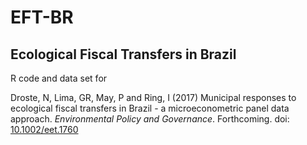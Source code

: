 # EFT-BR
## Ecological Fiscal Transfers in Brazil

R code and data set for

Droste, N, Lima, GR, May, P and Ring, I (2017) Municipal responses to ecological fiscal transfers in Brazil - a microeconometric panel data approach. *Environmental Policy and Governance*. Forthcoming. doi: [10.1002/eet.1760](http://dx.doi.org/10.1002/eet.1760) 
